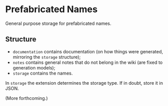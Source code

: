 # Prefabricated Names

General purpose storage for prefabricated names.

## Structure

* `documentation` contains documentation (on how things were generated, mirroring the `storage` structure);
* `notes` contains general notes that do not belong in the wiki (are fixed to generation models);
* `storage` contains the names.
 
In `storage` the extension determines the storage type.  If in doubt, store it in JSON.

(More forthcoming.)
